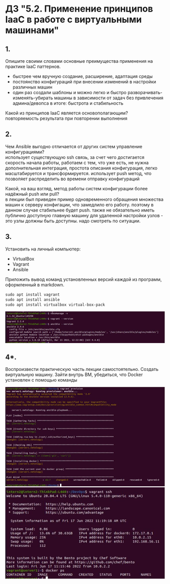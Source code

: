 # ДЗ "5.2. Применение принципов IaaC в работе с виртуальными машинами"

## 1.
Опишите своими словами основные преимущества применения на практике IaaC паттернов.
- быстрее чем вручную создание, расширение, адаптация среды
- постоянство конфигураций при внесении изменений в настройки различных машин
- один раз создали шаблоны и можно легко и быстро разворачивать-изменять-убирать машины в зависимости от задач без привлечения админа/девопса
в итоге: быстрота и стабильность

Какой из принципов IaaC является основополагающим?  
повторяемость результата при повторении выполнения

## 2.
Чем Ansible выгодно отличается от других систем управление конфигурациями?  
использует существующую ssh связь, за счет чего достигается скорость начала работы, работаем с тем, что уже есть, не нужна дополнительная интеграция,
простота описания конфигурация, легко масштабируется и трансформируется. использует push метод, что позволяет распределить во времени отправку конфигураций

Какой, на ваш взгляд, метод работы систем конфигурации более надёжный push или pull?  
в лекции был приведен пример одновременного обращения множества машин к серверу конфигации, что замедлило его работу. поэтому в данном случае стабильнее будет push.
также не обязательно иметь публично доступную главную машину для удаленной настройки узлов - это узлы должны быть доступны. надо смотреть по ситуации.

## 3.
Установить на личный компьютер:
- VirtualBox
- Vagrant
- Ansible

Приложить вывод команд установленных версий каждой из программ, оформленный в markdown.

```
sudo apt install vagrant
sudo apt install ansible
sudo apt install virtualbox virtual-box-pack
```

![](3.JPG)


## 4*.
Воспроизвести практическую часть лекции самостоятельно.
Создать виртуальную машину.
Зайти внутрь ВМ, убедиться, что Docker установлен с помощью команды

![](4.JPG)
![](5.JPG)

